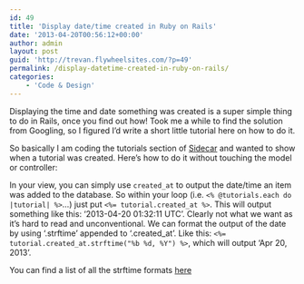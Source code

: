 ```yaml
---
id: 49
title: 'Display date/time created in Ruby on Rails'
date: '2013-04-20T00:56:12+00:00'
author: admin
layout: post
guid: 'http://trevan.flywheelsites.com/?p=49'
permalink: /display-datetime-created-in-ruby-on-rails/
categories:
    - 'Code & Design'
---
```


Displaying the time and date something was created is a super simple thing to do in Rails, once you find out how! Took me a while to find the solution from Googling, so I figured I’d write a short little tutorial here on how to do it.

So basically I am coding the tutorials section of [Sidecar](http://sidecarhq.com) and wanted to show when a tutorial was created. Here’s how to do it without touching the model or controller:

In your view, you can simply use `created_at` to output the date/time an item was added to the database. So within your loop (i.e. `<% @tutorials.each do |tutorial| %>`…) just put `<%= tutorial.created_at %>`. This will output something like this: ‘2013-04-20 01:32:11 UTC’. Clearly not what we want as it’s hard to read and unconventional. We can format the output of the date by using ‘.strftime’ appended to ‘.created\_at’. Like this: `<%= tutorial.created_at.strftime("%b %d, %Y") %>`, which will output ‘Apr 20, 2013’.

You can find a list of all the strftime formats [here](http://apidock.com/ruby/DateTime/strftime)